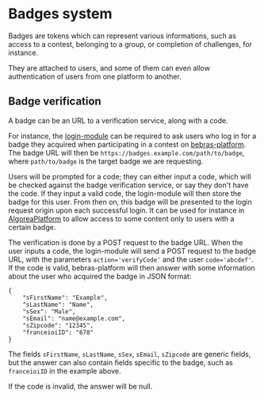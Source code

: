 # Badges system

Badges are tokens which can represent various informations, such as access to a contest, belonging to a group, or completion of challenges, for instance.

They are attached to users, and some of them can even allow authentication of users from one platform to another.

## Badge verification

A badge can be an URL to a verification service, along with a code.

For instance, the [login-module](https://github.com/France-ioi/login-module) can be required to ask users who log in for a badge they acquired when participating in a contest on [bebras-platform](https://github.com/France-ioi/bebras-platform). The badge URL will then be `https://badges.example.com/path/to/badge`, where `path/to/badge` is the target badge we are requesting.

Users will be prompted for a code; they can either input a code, which will be checked against the badge verification service, or say they don't have the code. If they input a valid code, the login-module will then store the badge for this user. From then on, this badge will be presented to the login request origin upon each successful login. It can be used for instance in [AlgoreaPlatform](https://github.com/France-ioi/AlgoreaPlatform) to allow access to some content only to users with a certain badge.

The verification is done by a POST request to the badge URL. When the user inputs a code, the login-module will send a POST request to the badge URL, with the parameters `action='verifyCode'` and the user `code='abcdef'`. If the code is valid, bebras-platform will then answer with some information about the user who acquired the badge in JSON format:
```
{
    "sFirstName": "Example",
    "sLastName": "Name",
    "sSex": "Male",
    "sEmail": "name@example.com",
    "sZipcode": "12345",
    "franceioiID": "678"
}
```

The fields `sFirstName`, `sLastName`, `sSex`, `sEmail`, `sZipcode` are generic fields, but the answer can also contain fields specific to the badge, such as `franceioiID` in the example above.

If the code is invalid, the answer will be null.
